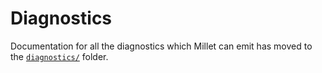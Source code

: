 # Diagnostics

Documentation for all the diagnostics which Millet can emit has moved to the [`diagnostics/`](./diagnostics/) folder.

